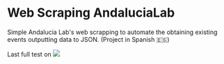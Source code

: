 # Web Scraping AndaluciaLab
Simple Andalucia Lab's web scrapping to automate the obtaining existing events outputting data to JSON. (Project in Spanish 🇪🇸)

Last full test on ![](https://camo.githubusercontent.com/7913ecf567022216d6288639911b392bceb4a4f5ccce4f8e94fd6f87c4f1de45/68747470733a2f2f696d672e736869656c64732e696f2f62616467652f707974686f6e2d332e382d626c7565)
